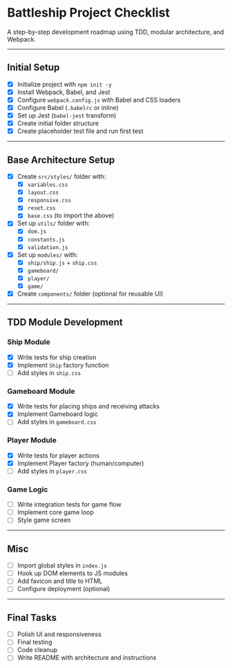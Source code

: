 # Battleship Project Checklist

A step-by-step development roadmap using TDD, modular architecture, and Webpack.

---

## Initial Setup

- [x] Initialize project with `npm init -y`
- [x] Install Webpack, Babel, and Jest
- [x] Configure `webpack.config.js` with Babel and CSS loaders
- [x] Configure Babel (`.babelrc` or inline)
- [x] Set up Jest (`babel-jest` transform)
- [x] Create initial folder structure
- [x] Create placeholder test file and run first test

---

## Base Architecture Setup

- [x] Create `src/styles/` folder with:
  - [x] `variables.css`
  - [x] `layout.css`
  - [x] `responsive.css`
  - [x] `reset.css`
  - [x] `base.css` (to import the above)
- [x] Set up `utils/` folder with:
  - [x] `dom.js`
  - [x] `constants.js`
  - [x] `validation.js`
- [x] Set up `modules/` with:
  - [x] `ship/ship.js` + `ship.css`
  - [x] `gameboard/`
  - [x] `player/`
  - [x] `game/`
- [x] Create `components/` folder (optional for reusable UI)

---

## TDD Module Development

### Ship Module
- [x] Write tests for ship creation
- [x] Implement `Ship` factory function
- [ ] Add styles in `ship.css`

### Gameboard Module
- [x] Write tests for placing ships and receiving attacks
- [x] Implement Gameboard logic
- [ ] Add styles in `gameboard.css`

### Player Module
- [x] Write tests for player actions
- [x] Implement Player factory (human/computer)
- [ ] Add styles in `player.css`

### Game Logic
- [ ] Write integration tests for game flow
- [ ] Implement core game loop
- [ ] Style game screen

---

## Misc

- [ ] Import global styles in `index.js`
- [ ] Hook up DOM elements to JS modules
- [ ] Add favicon and title to HTML
- [ ] Configure deployment (optional)

---

## Final Tasks

- [ ] Polish UI and responsiveness
- [ ] Final testing
- [ ] Code cleanup
- [ ] Write README with architecture and instructions